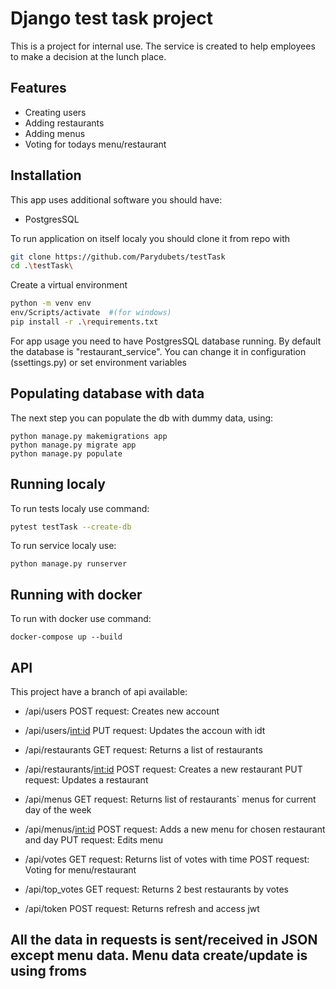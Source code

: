 # Django test task project




This is a project for internal use. The service is created to help employees to make a decision at the lunch place.

## Features

- Creating users
- Adding restaurants
- Adding menus
- Voting for todays menu/restaurant


## Installation

This app uses additional software you should have:
- PostgresSQL



To run application on itself localy  you should clone it from repo with 

```sh
git clone https://github.com/Parydubets/testTask
cd .\testTask\
```
Create a virtual environment
```sh
python -m venv env
env/Scripts/activate  #(for windows)
pip install -r .\requirements.txt
```
For app usage you need to have PostgresSQL database running. By default the database is "restaurant_service". You can change it in configuration (ssettings.py) or set environment variables


## Populating database with data
The next step you can populate the db with dummy data, using:
```
python manage.py makemigrations app
python manage.py migrate app
python manage.py populate
```

## Running localy
To run tests localy use command: 
```sh
pytest testTask --create-db
```
To run service localy use:
```
python manage.py runserver
```

## Running with docker
To run with docker use command: 
```
docker-compose up --build
```

## API

This project have a branch of api available:
- /api/users
POST request: Creates new account
- /api/users/<int:id>
PUT request: Updates the accoun with idt


- /api/restaurants
GET request: Returns a list of restaurants
- /api/restaurants/<int:id>
POST request: Creates a new restaurant
PUT request: Updates a restaurant


- /api/menus
GET request: Returns list of restaurants` menus for current day of the week
- /api/menus/<int:id>
POST request: Adds a new menu for chosen restaurant and day
PUT request: Edits menu


- /api/votes
GET request: Returns list of votes with time
POST request: Voting for menu/restaurant
- /api/top_votes
GET request: Returns 2 best restaurants by votes


- /api/token
POST request: Returns refresh and access jwt


## All the data in requests is sent/received in JSON except menu data. Menu data create/update is using froms
